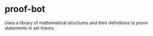 # proof-bot
Uses a library of mathematical structures and their definitions to prove statements in set theory.
